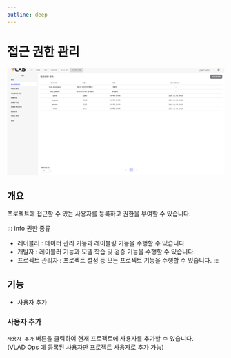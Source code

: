 ```yaml
---
outline: deep
---
```


# 접근 권한 관리

![접근 권한 관리](/public/ko/project/project-settings-access-control.png)


## 개요
프로젝트에 접근할 수 있는 사용자를 등록하고 권한을 부여할 수 있습니다.

::: info 권한 종류
- 레이블러 : 데이터 관리 기능과 레이블링 기능을 수행할 수 있습니다.
- 개발자 : 레이블러 기능과 모델 학습 및 검증 기능을 수행할 수 있습니다.
- 프로젝트 관리자 : 프로젝트 설정 등 모든 프로젝트 기능을 수행할 수 있습니다.
:::


## 기능
- 사용자 추가

### 사용자 추가
`사용자 추가` 버튼을 클릭하여 현재 프로젝트에 사용자를 추가할 수 있습니다.  
(VLAD Ops 에 등록된 사용자만 프로젝트 사용자로 추가 가능)
